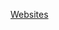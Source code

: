 [Websites]([https://topdev.vn](https://cool2fun.github.io/unblockedgames/)https://cool2fun.github.io/unblockedgames/)
